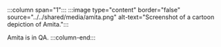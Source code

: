 :::column span="1":::
:::image type="content" border="false" source="../../shared/media/amita.png" alt-text="Screenshot of a cartoon depiction of Amita.":::

Amita is in QA.
:::column-end:::
